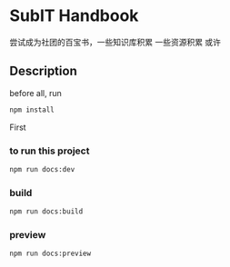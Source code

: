 # SubIT Handbook

尝试成为社团的百宝书，一些知识库积累
一些资源积累
或许

## Description
before all, run
```bash
npm install
```
First
### to run this project
```bash
npm run docs:dev
```
### build
``` bash
npm run docs:build
```
### preview
```bash
npm run docs:preview
```